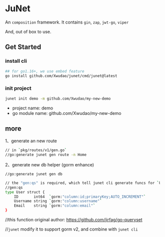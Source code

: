# JuNet

An `composition` framework. It contains `gin`, `zap`, `jwt-go`, `viper`

And, out of box to use.

## Get Started

### install cli

```bash
## for go1.16+, we use embed feature
go install github.com/Xwudao/junet/cmd/junet@latest
```

### init project

```bash
junet init demo -m github.com/Xwudao/my-new-demo
```

- project name: demo
- go module name: github.com/Xwudao/my-new-demo

## more

1、generate an new route

```bash
// in `pkg/routes/v1/gen.go`
//go:generate junet gen route -n Home
```

2、generate new db helper (gorm enhance)

```bash
//go:generate junet gen db

// the "gen:qs" is required, which tell junet cli generate funcs for `User`
//gen:qs
type User struct {
	ID       int64  `gorm:"column:id;primaryKey;AUTO_INCREMENT"`
	Username string `gorm:"column:username"`
	Email    string `gorm:"column:email"`
}
```

//this function original author: https://github.com/jirfag/go-queryset

//`junet` modify it to support gorm v2, and combine with `junet cli`